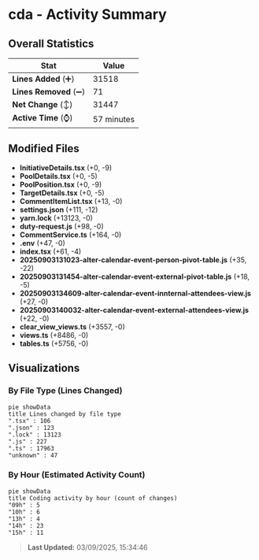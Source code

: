 # cda - Activity Summary 

## Overall Statistics

| Stat                   | Value                                                             |
| ---------------------- | ----------------------------------------------------------------- |
| **Lines Added** (➕)   | 31518                                          |
| **Lines Removed** (➖) | 71                                        |
| **Net Change** (↕)    | 31447                |
| **Active Time** (⌚)   | 57 minutes |


## Modified Files
- **InitiativeDetails.tsx** (+0, -9)
- **PoolDetails.tsx** (+0, -5)
- **PoolPosition.tsx** (+0, -9)
- **TargetDetails.tsx** (+0, -5)
- **CommentItemList.tsx** (+13, -0)
- **settings.json** (+111, -12)
- **yarn.lock** (+13123, -0)
- **duty-request.js** (+98, -0)
- **CommentService.ts** (+164, -0)
- **.env** (+47, -0)
- **index.tsx** (+61, -4)
- **20250903131023-alter-calendar-event-person-pivot-table.js** (+35, -22)
- **20250903131454-alter-calendar-event-external-pivot-table.js** (+18, -5)
- **20250903134609-alter-calendar-event-innternal-attendees-view.js** (+27, -0)
- **20250903140032-alter-calendar-event-external-attendees-view.js** (+22, -0)
- **clear_view_views.ts** (+3557, -0)
- **views.ts** (+8486, -0)
- **tables.ts** (+5756, -0)

## Visualizations

### By File Type (Lines Changed)

```mermaid
pie showData
title Lines changed by file type
".tsx" : 106
".json" : 123
".lock" : 13123
".js" : 227
".ts" : 17963
"unknown" : 47
```

### By Hour (Estimated Activity Count)

```mermaid
pie showData
title Coding activity by hour (count of changes)
"09h" : 5
"10h" : 6
"13h" : 4
"14h" : 23
"15h" : 11
```


> **Last Updated:** 03/09/2025, 15:34:46